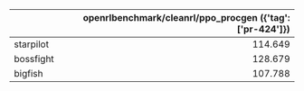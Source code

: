 |           |   openrlbenchmark/cleanrl/ppo_procgen ({'tag': ['pr-424']}) |
|:----------|------------------------------------------------------------:|
| starpilot |                                                     114.649 |
| bossfight |                                                     128.679 |
| bigfish   |                                                     107.788 |